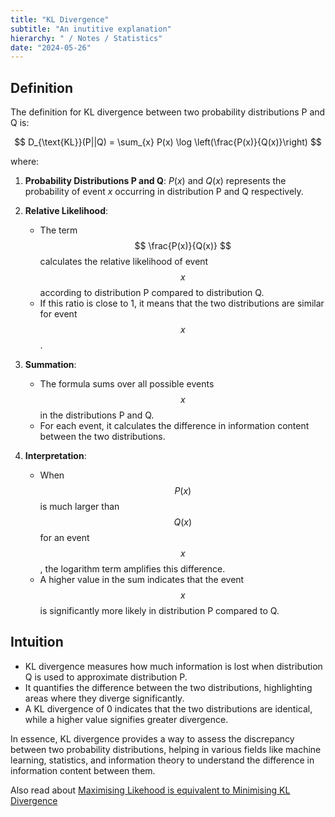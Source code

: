 ```yaml
---
title: "KL Divergence"
subtitle: "An inutitive explanation"
hierarchy: " / Notes / Statistics"
date: "2024-05-26"
---
```



## Definition
The definition for KL divergence between two probability distributions P and Q is:

$$ D_{\text{KL}}(P||Q) = \sum_{x} P(x) \log \left(\frac{P(x)}{Q(x)}\right) $$

where:
1. **Probability Distributions P and Q**: $P(x)$ and $Q(x)$ represents the probability of event $x$ occurring in distribution P and Q respectively.

2. **Relative Likelihood**:
   - The term $$ \frac{P(x)}{Q(x)} $$ calculates the relative likelihood of event $$ x $$ according to distribution P compared to distribution Q.
   - If this ratio is close to 1, it means that the two distributions are similar for event $$ x $$.

3. **Summation**:
   - The formula sums over all possible events $$ x $$ in the distributions P and Q.
   - For each event, it calculates the difference in information content between the two distributions.

4. **Interpretation**:
   - When $$ P(x) $$ is much larger than $$ Q(x) $$ for an event $$ x $$, the logarithm term amplifies this difference.
   - A higher value in the sum indicates that the event $$ x $$ is significantly more likely in distribution P compared to Q.

## Intuition
   - KL divergence measures how much information is lost when distribution Q is used to approximate distribution P.
   - It quantifies the difference between the two distributions, highlighting areas where they diverge significantly.
   - A KL divergence of 0 indicates that the two distributions are identical, while a higher value signifies greater divergence.

In essence, KL divergence provides a way to assess the discrepancy between two probability distributions, helping in various fields like machine learning, statistics, and information theory to understand the difference in information content between them.


Also read about [Maximising Likehood is equivalent to Minimising KL Divergence](https://mmuratarat.github.io/2019-05-13/mle-kl-divergence)

